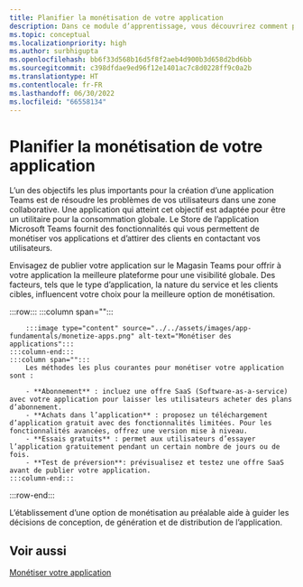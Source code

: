 ```yaml
---
title: Planifier la monétisation de votre application
description: Dans ce module d’apprentissage, vous découvrirez comment planifier la monétisation de votre application Microsoft Teams et comprendrez la meilleure option de monétisation pour une visibilité globale.
ms.topic: conceptual
ms.localizationpriority: high
ms.author: surbhigupta
ms.openlocfilehash: bb6f33d568b16d5f8f2aeb4d900b3d658d2bd6bb
ms.sourcegitcommit: c398dfdae9ed96f12e1401ac7c8d0228ff9c0a2b
ms.translationtype: HT
ms.contentlocale: fr-FR
ms.lasthandoff: 06/30/2022
ms.locfileid: "66558134"
---
```

# <a name="plan-to-monetize-your-app"></a>Planifier la monétisation de votre application

L’un des objectifs les plus importants pour la création d’une application Teams est de résoudre les problèmes de vos utilisateurs dans une zone collaborative. Une application qui atteint cet objectif est adaptée pour être un utilitaire pour la consommation globale. Le Store de l’application Microsoft Teams fournit des fonctionnalités qui vous permettent de monétiser vos applications et d’attirer des clients en contactant vos utilisateurs.

Envisagez de publier votre application sur le Magasin Teams pour offrir à votre application la meilleure plateforme pour une visibilité globale. Des facteurs, tels que le type d’application, la nature du service et les clients cibles, influencent votre choix pour la meilleure option de monétisation.

:::row:::
    :::column span="":::

        :::image type="content" source="../../assets/images/app-fundamentals/monetize-apps.png" alt-text="Monétiser des applications":::
    :::column-end:::
    :::column span="":::
        Les méthodes les plus courantes pour monétiser votre application sont :

        - **Abonnement** : incluez une offre SaaS (Software-as-a-service) avec votre application pour laisser les utilisateurs acheter des plans d’abonnement.
        - **Achats dans l’application** : proposez un téléchargement d’application gratuit avec des fonctionnalités limitées. Pour les fonctionnalités avancées, offrez une version mise à niveau.
        - **Essais gratuits** : permet aux utilisateurs d’essayer l’application gratuitement pendant un certain nombre de jours ou de fois.
        - **Test de préversion**: prévisualisez et testez une offre SaaS avant de publier votre application.
    :::column-end:::
:::row-end:::

<!--
In addition to these features, Teams store also lets you:

- **Free trials**: Offer your app to users for a time-limited usage, so that users can try the app features for a set number of days or times.
- **Test preview**: Preview and test a SaaS offer before you publish your app.-->

L’établissement d’une option de monétisation au préalable aide à guider les décisions de conception, de génération et de distribution de l’application.

## <a name="see-also"></a>Voir aussi

[Monétiser votre application](../deploy-and-publish/appsource/prepare/monetize-overview.md)
